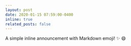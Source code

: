 ```yaml
---
layout: post
date: 2020-01-15 07:59:00-0400
inline: true
related_posts: false
---
```


A simple inline announcement with Markdown emoji! :sparkles: :smile:
